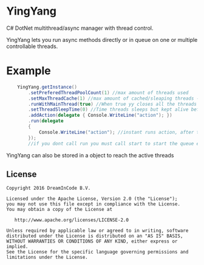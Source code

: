 # YingYang
C# DotNet multithread/async manager with thread control.

YingYang lets you run async methods directly or in queue on one or multiple controllable threads.


# Example
```c#
	YingYang.getInstance()
		.setPreferedThreadPoolCount(1) //max amount of threads used
		.setMaxThreadCache(1) //max amount of cached/sleaping threads - default value = 1 
		.runWithMainThread(true) //When true yy closes all the threads when the main thread stops - default value = true
		.setThreadSleepTime(0) //Time threads sleeps but kept alive before deconstruction - default = 0
		.addAction(delegate { Console.WriteLine("action"); })         
		.run(delegate
		{
			Console.WriteLine("action"); //instant runs action, after that runs actions in queue ( auto run can be disabled  run(code,false))
		});
		//if you dont call run you must call start to start the queue execution
```			

YingYang can also be stored in a object to reach the active threads


## License
	Copyright 2016 DreamInCode B.V.

	Licensed under the Apache License, Version 2.0 (the "License");
	you may not use this file except in compliance with the License.
	You may obtain a copy of the License at

	   http://www.apache.org/licenses/LICENSE-2.0

	Unless required by applicable law or agreed to in writing, software
	distributed under the License is distributed on an "AS IS" BASIS,
	WITHOUT WARRANTIES OR CONDITIONS OF ANY KIND, either express or implied.
	See the License for the specific language governing permissions and
	limitations under the License.